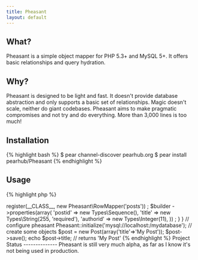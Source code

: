 ```yaml
---
title: Pheasant
layout: default
---
```


What?
----

Pheasant is a simple object mapper for PHP 5.3+ and MySQL 5+. It offers basic relationships and query hydration.

Why?
----

Pheasant is designed to be light and fast. It doesn't provide database abstraction and only supports a basic set
of relationships. Magic doesn't scale, neither do giant codebases. Pheasant aims to make pragmatic compromises
and not try and do everything. More than 3,000 lines is too much!

Installation
------------

{% highlight bash %}
$ pear channel-discover pearhub.org
$ pear install pearhub/Pheasant
{% endhighlight %}

Usage
-----

{% highlight php %}
<?php

use \Pheasant;
use \Pheasant\Types;

class Post extends Pheasant\DomainObject
{
  public static function initialize($builder, $pheasant)
  {
	$pheasant
	  ->register(__CLASS__, new Pheasant\RowMapper('posts'))
	  ;

	$builder
	  ->properties(array(
		'postid'   => new Types\Sequence(),
		'title'    => new Types\String(255, 'required'),
		'authorid'  => new Types\Integer(11),
	  ))
	  ;
  }
}

// configure pheasant
Pheasant::initialize('mysql://localhost:/mydatabase');

// create some objects
$post = new Post(array('title'=>'My Post'));
$post->save();

echo $post->title; // returns 'My Post'
{% endhighlight %}


Project Status
--------------

Pheasant is still very much alpha, as far as I know it's not being used in production.

